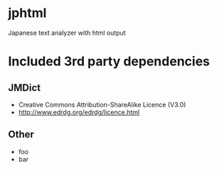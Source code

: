 # jphtml
Japanese text analyzer with html output

# Included 3rd party dependencies

## JMDict
* Creative Commons Attribution-ShareAlike Licence (V3.0)
* http://www.edrdg.org/edrdg/licence.html

## Other
* foo
* bar
